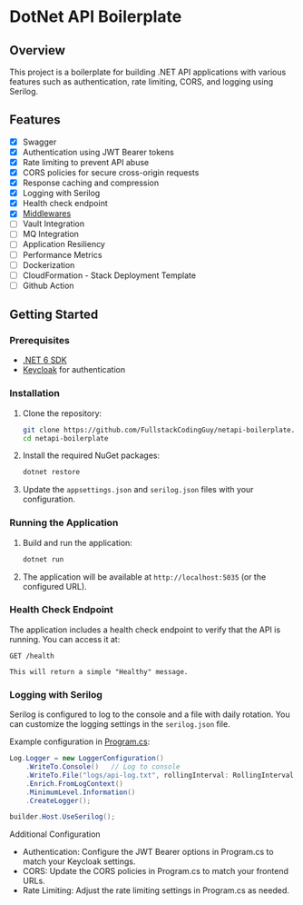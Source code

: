 # DotNet API Boilerplate

## Overview

This project is a boilerplate for building .NET API applications with various features such as authentication, rate limiting, CORS, and logging using Serilog.

## Features

- [x] Swagger
- [x] Authentication using JWT Bearer tokens
- [x] Rate limiting to prevent API abuse
- [x] CORS policies for secure cross-origin requests
- [x] Response caching and compression
- [x] Logging with Serilog
- [x] Health check endpoint
- [x] [Middlewares](https://github.com/FullstackCodingGuy/dotnetapi-boilerplate/tree/main/src/Middlewares)
- [ ] Vault Integration
- [ ] MQ Integration
- [ ] Application Resiliency
- [ ] Performance Metrics
- [ ] Dockerization
- [ ] CloudFormation - Stack Deployment Template
- [ ] Github Action

## Getting Started

### Prerequisites

- [.NET 6 SDK](https://dotnet.microsoft.com/download/dotnet/6.0)
- [Keycloak](https://www.keycloak.org/) for authentication

### Installation

1. Clone the repository:
    ```sh
    git clone https://github.com/FullstackCodingGuy/netapi-boilerplate.git
    cd netapi-boilerplate
    ```

2. Install the required NuGet packages:
    ```sh
    dotnet restore
    ```

3. Update the `appsettings.json` and `serilog.json` files with your configuration.

### Running the Application

1. Build and run the application:
    ```sh
    dotnet run
    ```

2. The application will be available at `http://localhost:5035` (or the configured URL).

### Health Check Endpoint

The application includes a health check endpoint to verify that the API is running. You can access it at:


```
GET /health

This will return a simple "Healthy" message.
```

### Logging with Serilog

Serilog is configured to log to the console and a file with daily rotation. You can customize the logging settings in the `serilog.json` file.

Example configuration in [Program.cs](http://_vscodecontentref_/1):

```csharp
Log.Logger = new LoggerConfiguration()
    .WriteTo.Console()   // Log to console
    .WriteTo.File("logs/api-log.txt", rollingInterval: RollingInterval.Day) // Log to a file (daily rotation)
    .Enrich.FromLogContext()
    .MinimumLevel.Information()
    .CreateLogger();

builder.Host.UseSerilog();
```


Additional Configuration
- Authentication: Configure the JWT Bearer options in Program.cs to match your Keycloak settings.
- CORS: Update the CORS policies in Program.cs to match your frontend URLs.
- Rate Limiting: Adjust the rate limiting settings in Program.cs as needed.
